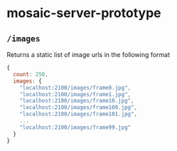 mosaic-server-prototype
=======================

## `/images`
Returns a static list of image urls in the following format

```javascript
{
  count: 250,
  images: {
    "localhost:2100/images/frame0.jpg",
    "localhost:2100/images/frame1.jpg",
    "localhost:2100/images/frame10.jpg",
    "localhost:2100/images/frame100.jpg",
    "localhost:2100/images/frame101.jpg",
    ...
    "localhost:2100/images/frame99.jpg"
  }
}
```
